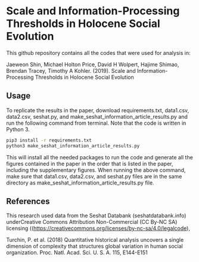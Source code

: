# Scale and Information-Processing Thresholds in Holocene Social Evolution


This github repository contains all the codes that were used for analysis in:

Jaeweon Shin, Michael Holton Price, David H Wolpert, Hajime Shimao, Brendan Tracey, Timothy A Kohler. (2019). Scale and Information-Processing Thresholds in Holocene Social Evolution

## Usage

To replicate the results in the paper, download requirements.txt, data1.csv, data2.csv, seshat.py, and make_seshat_information_article_results.py and run the following command from terminal. Note that the code is written in Python 3.

```bash
pip3 install -r requirements.txt
python3 make_seshat_information_article_results.py
```

This will install all the needed packages to run the code and generate all the figures contained in the paper in the order that is listed in the paper, including the supplementary figures. When running the above command, make sure that data1.csv, data2.csv, and seshat.py files are in the same directory as make_seshat_information_article_results.py file.

## References
This research used data from the Seshat Databank (seshatdatabank.info) underCreative Commons Attribution Non-Commercial (CC By-NC SA) licensing ((https://creativecommons.org/licenses/by-nc-sa/4.0/legalcode),

Turchin, P. et al. (2018) Quantitative historical analysis uncovers a single dimension of complexity that structures global variation in human social organization. Proc. Natl. Acad. Sci. U. S. A. 115, E144-E151
